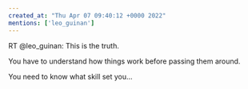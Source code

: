 ```yaml
---
created_at: "Thu Apr 07 09:40:12 +0000 2022"
mentions: ['leo_guinan']
---
```


RT @leo_guinan: This is the truth.

You have to understand how things work before passing them around.

You need to know what skill set you…